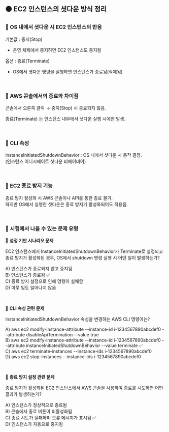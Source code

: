 ## 🟠 EC2 인스턴스의 셧다운 방식 정리

### 🔶 OS 내에서 셧다운 시 EC2 인스턴스의 반응

기본값 : 중지(Stop)
- 운영 체제에서 중지하면 EC2 인스턴스도 중지됨

옵션 : 종료(Terminate)
- OS에서 셧다운 명령을 실행하면 인스턴스가 종료됨(삭제됨)

<br>

### 🔶 AWS 콘솔에서의 종료와 차이점

콘솔에서 오른쪽 클릭 → 중지(Stop) 시 종료되지 않음.

종료(Terminate) 는 인스턴스 내부에서 셧다운 실행 시에만 발생.

<br>

### 🔶 CLI 속성

InstanceInitiatedShutdownBehavior : OS 내에서 셧다운 시 동작 결정.  
(인스턴스 이니시에이트 셧다운 비헤이비어)

<br> 

### 🔶 EC2 종료 방지 기능

종료 방지 활성화 시 AWS 콘솔이나 API를 통한 종료 불가.  
하지만 OS에서 실행한 셧다운은 종료 방지가 활성화되어도 적용됨.

<br>

### 🔶 시험에서 나올 수 있는 문제 유형

🔸 **설정 기반 시나리오 문제**

EC2 인스턴스에서 InstanceInitiatedShutdownBehavior가 Terminate로 설정되고 종료 방지가 활성화된 경우, OS에서 shutdown 명령 실행 시 어떤 일이 발생하는가?  

A) 인스턴스가 종료되지 않고 중지됨  
B) 인스턴스가 종료됨 ✅  
C) 종료 방지 설정으로 인해 명령이 실패함  
D) 아무 일도 일어나지 않음  

<br>

🔸 **CLI 속성 관련 문제**

InstanceInitiatedShutdownBehavior 속성을 변경하는 AWS CLI 명령어는?  

A) aws ec2 modify-instance-attribute --instance-id i-1234567890abcdef0 --attribute disableApiTermination --value true  
B) aws ec2 modify-instance-attribute --instance-id i-1234567890abcdef0 --attribute instanceInitiatedShutdownBehavior --value terminate ✅  
C) aws ec2 terminate-instances --instance-ids i-1234567890abcdef0  
D) aws ec2 stop-instances --instance-ids i-1234567890abcdef0

<br>

🔸 **종료 방지 설정 관련 문제**

종료 방지가 활성화된 EC2 인스턴스에서 AWS 콘솔을 사용하여 종료를 시도하면 어떤 결과가 발생하는가?  

A) 인스턴스가 정상적으로 종료됨  
B) 콘솔에서 종료 버튼이 비활성화됨  
C) 종료 시도가 실패하며 오류 메시지가 표시됨 ✅  
D) 인스턴스가 자동으로 중지됨  
